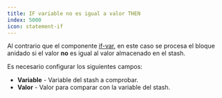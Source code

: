 ```yaml
---
title: IF variable no es igual a valor THEN
index: 5000
icon: statement-if
---
```


Al contrario que el componente [if-var](rules/palette/control/if-var), en este caso se procesa el bloque anidado si el valor **no** es igual al valor almacenado en el stash.

Es necesario configurar los siguientes campos:

- **Variable** - Variable del stash a comprobar.
- **Valor** - Valor para comparar con la variable del stash.
